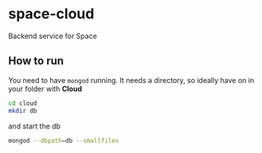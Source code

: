space-cloud
===========

Backend service for Space

How to run
----------

You need to have `mongod` running. It needs a directory, so ideally have on in your folder with **Cloud**

```bash
cd cloud
mkdir db
```

and start the db

```bash
mongod --dbpath=db --smallfiles
```
